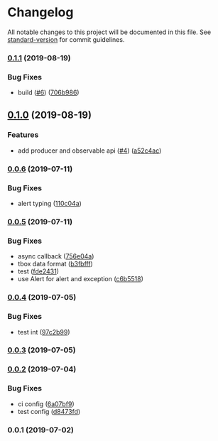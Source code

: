 # Changelog

All notable changes to this project will be documented in this file. See [standard-version](https://github.com/conventional-changelog/standard-version) for commit guidelines.

### [0.1.1](https://github.com/36node/bus-messenger/compare/v0.1.0...v0.1.1) (2019-08-19)


### Bug Fixes

* build ([#6](https://github.com/36node/bus-messenger/issues/6)) ([706b986](https://github.com/36node/bus-messenger/commit/706b986))



## [0.1.0](https://github.com/36node/bus-messenger/compare/v0.0.6...v0.1.0) (2019-08-19)


### Features

* add producer and observable api ([#4](https://github.com/36node/bus-messenger/issues/4)) ([a52c4ac](https://github.com/36node/bus-messenger/commit/a52c4ac))



### [0.0.6](https://github.com/36node/bus-messenger/compare/v0.0.5...v0.0.6) (2019-07-11)


### Bug Fixes

* alert typing ([110c04a](https://github.com/36node/bus-messenger/commit/110c04a))



### [0.0.5](https://github.com/36node/bus-messenger/compare/v0.0.4...v0.0.5) (2019-07-11)


### Bug Fixes

* async callback ([756e04a](https://github.com/36node/bus-messenger/commit/756e04a))
* tbox data format ([b3fbfff](https://github.com/36node/bus-messenger/commit/b3fbfff))
* test ([fde2431](https://github.com/36node/bus-messenger/commit/fde2431))
* use Alert for alert and exception ([c6b5518](https://github.com/36node/bus-messenger/commit/c6b5518))



### [0.0.4](https://github.com/36node/bus-messenger/compare/v0.0.3...v0.0.4) (2019-07-05)


### Bug Fixes

* test int ([97c2b99](https://github.com/36node/bus-messenger/commit/97c2b99))



### [0.0.3](https://github.com/36node/bus-messenger/compare/v0.0.2...v0.0.3) (2019-07-05)



### [0.0.2](https://github.com/36node/bus-messenger/compare/v0.0.1...v0.0.2) (2019-07-04)


### Bug Fixes

* ci config ([6a07bf9](https://github.com/36node/bus-messenger/commit/6a07bf9))
* test config ([d8473fd](https://github.com/36node/bus-messenger/commit/d8473fd))



### 0.0.1 (2019-07-02)
